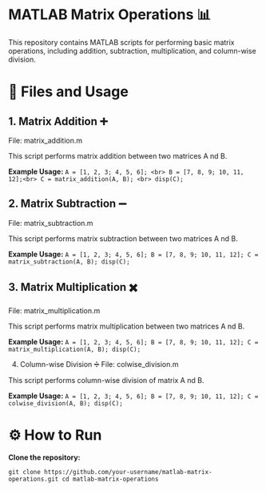 # MATLAB Matrix Operations 📊
This repository contains MATLAB scripts for performing basic matrix operations, including addition, subtraction, multiplication, and column-wise division.

# 📂 Files and Usage
## 1. Matrix Addition ➕
File: matrix_addition.m

This script performs matrix addition between two matrices A nd B.

**Example Usage:**
`A = [1, 2, 3; 4, 5, 6]; <br>
B = [7, 8, 9; 10, 11, 12];<br>
C = matrix_addition(A, B); <br>
disp(C);`

## 2. Matrix Subtraction ➖
File: matrix_subtraction.m

This script performs matrix subtraction between two matrices  A nd B.

**Example Usage:**
`A = [1, 2, 3; 4, 5, 6];
B = [7, 8, 9; 10, 11, 12];
C = matrix_subtraction(A, B);
disp(C);`

## 3. Matrix Multiplication ✖️
File: matrix_multiplication.m

This script performs matrix multiplication between two matrices  A nd B.

**Example Usage:**
`A = [1, 2, 3; 4, 5, 6];
B = [7, 8, 9; 10, 11, 12];
C = matrix_multiplication(A, B);
disp(C);`

4. Column-wise Division ➗
File: colwise_division.m

This script performs column-wise division of matrix  A nd B.

**Example Usage:**
`A = [1, 2, 3; 4, 5, 6];
B = [7, 8, 9; 10, 11, 12];
C = colwise_division(A, B);
disp(C);`

# ⚙️ How to Run
**Clone the repository:**

`git clone https://github.com/your-username/matlab-matrix-operations.git
cd matlab-matrix-operations`
